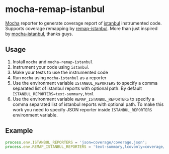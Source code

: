 mocha-remap-istanbul
====================

[Mocha](http://mochajs.org/) reporter to generate coverage report of [istanbul](http://gotwarlost.github.com/istanbul/) instrumented code.
Supports coverage remapping by [remap-istanbul](http://github.com/SitePen/remap-istanbul).
More than just inspired by [mocha-istanbul](http://github.com/arikon/mocha-istanbul), thanks guys.

Usage
-----
1. Install `mocha` and `mocha-remap-istanbul`
2. Instrument your code using `istanbul`
3. Make your tests to use the instrumented code
4. Run `mocha` using `mocha-istanbul` as a reporter
5. Use the environment variable `ISTANBUL_REPORTERS` to specify a comma separated list of istanbul reports with optional path. By default `ISTANBUL_REPORTERS=text-summary,html`
6. Use the environment variable `REMAP_ISTANBUL_REPORTERS` to specify a comma separated list of istanbul reports with optional path. To make this work you need to specify JSON reporter inside `ISTANBUL_REPORTERS` environment variable.

Example
-------
```javascript
process.env.ISTANBUL_REPORTERS = 'json=coverage/coverage.json';
process.env.REMAP_ISTANBUL_REPORTERS = 'text-summary,lcovonly=coverage/lcov.info,html=coverage/html';
```
